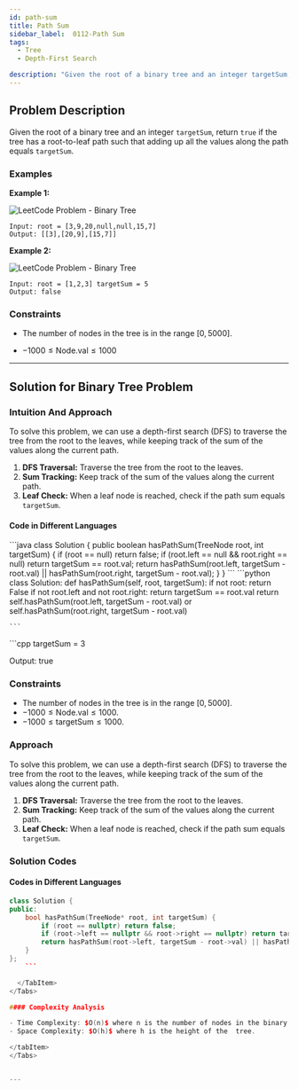 ```yaml
---
id: path-sum
title: Path Sum 
sidebar_label:  0112-Path Sum 
tags:
  - Tree
  - Depth-First Search

description: "Given the root of a binary tree and an integer targetSum, return true if the tree has a root-to-leaf path such that adding up all the values along the path equals targetSum."
---
```


## Problem Description

Given the root of a binary tree and an integer `targetSum`, return `true` if the tree has a root-to-leaf path such that adding up all the values along the path equals `targetSum`.



### Examples

**Example 1:**

![LeetCode Problem - Binary Tree](https://assets.leetcode.com/uploads/2021/01/18/pathsum1.jpg)
```
Input: root = [3,9,20,null,null,15,7]
Output: [[3],[20,9],[15,7]]
```
**Example 2:**

![LeetCode Problem - Binary Tree](https://assets.leetcode.com/uploads/2021/01/18/pathsum2.jpg)
```
Input: root = [1,2,3] targetSum = 5
Output: false
```

### Constraints

- The number of nodes in the tree is in the range $[0, 5000]$.
  
- $-1000 \leq \text{Node.val} \leq 1000$

---

## Solution for Binary Tree Problem

### Intuition And Approach

To solve this problem, we can use a depth-first search (DFS) to traverse the tree from the root to the leaves, while keeping track of the sum of the values along the current path.

1. **DFS Traversal:** Traverse the tree from the root to the leaves.
2. **Sum Tracking:** Keep track of the sum of the values along the current path.
3. **Leaf Check:** When a leaf node is reached, check if the path sum equals `targetSum`.

<Tabs>
 <tabItem value="Recursive" label="Recursive">


#### Code in Different Languages

<Tabs>
  <TabItem value="Java" label="Java" default>
  <SolutionAuthor name="@Vipullakum007"/>
   ```java
   class Solution {
    public boolean hasPathSum(TreeNode root, int targetSum) {
        if (root == null) return false;
        if (root.left == null && root.right == null) return targetSum == root.val;
        return hasPathSum(root.left, targetSum - root.val) || hasPathSum(root.right, targetSum - root.val);
    }
}
    ```

  </TabItem>
  <TabItem value="Python" label="Python">
  <SolutionAuthor name="@Vipullakum007"/>
   ```python
   class Solution:
    def hasPathSum(self, root, targetSum):
        if not root:
            return False
        if not root.left and not root.right:
            return targetSum == root.val
        return self.hasPathSum(root.left, targetSum - root.val) or self.hasPathSum(root.right, targetSum - root.val)

    ```

  </TabItem>
  <TabItem value="C++" label="C++">
  <SolutionAuthor name="@Vipullakum007"/>
   ```cpp
    targetSum = 3

Output: true

### Constraints

- The number of nodes in the tree is in the range $[0, 5000]$.
- $-1000 \leq \text{Node.val} \leq 1000$.
- $-1000 \leq \text{targetSum} \leq 1000$.

### Approach

To solve this problem, we can use a depth-first search (DFS) to traverse the tree from the root to the leaves, while keeping track of the sum of the values along the current path.

1. **DFS Traversal:** Traverse the tree from the root to the leaves.
2. **Sum Tracking:** Keep track of the sum of the values along the current path.
3. **Leaf Check:** When a leaf node is reached, check if the path sum equals `targetSum`.

### Solution Codes

#### Codes in Different Languages

<Tabs>
  <TabItem value="C++" label="C++" default>
  <SolutionAuthor name="@ayushchaware08"/>

```cpp
class Solution {
public:
    bool hasPathSum(TreeNode* root, int targetSum) {
        if (root == nullptr) return false;
        if (root->left == nullptr && root->right == nullptr) return targetSum == root->val;
        return hasPathSum(root->left, targetSum - root->val) || hasPathSum(root->right, targetSum - root->val);
    }
};
    ```

  </TabItem>
</Tabs>

#### Complexity Analysis

- Time Complexity: $O(n)$ where n is the number of nodes in the binary tree.
- Space Complexity: $O(h)$ where h is the height of the  tree.

</tabItem>
</Tabs>


---

